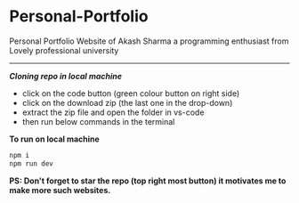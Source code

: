 # Personal-Portfolio
Personal Portfolio Website of Akash Sharma a programming enthusiast from Lovely professional university
<br>
  <hr>

***Cloning repo in local machine***
- click on the code button (green colour button on right side)
- click on the download zip (the last one in the drop-down)
- extract the zip file and open the folder in vs-code
- then run below commands in the terminal 
  
**To run on local machine**
```js
npm i
npm run dev
```

**PS: Don't forget to star the repo (top right most button) it motivates me to make more such websites.**




